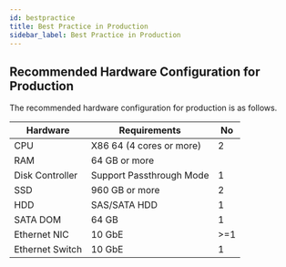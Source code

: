 ```yaml
---
id: bestpractice
title: Best Practice in Production
sidebar_label: Best Practice in Production
---
```


## Recommended Hardware Configuration for Production

The recommended hardware configuration for production is as follows.

| Hardware        | Requirements             | No   |
| --------------- | ------------------------ | ---- |
| CPU             | X86 64 (4 cores or more) | 2    |
| RAM             | 64 GB or more            |      |
| Disk Controller | Support Passthrough Mode | 1    |
| SSD             | 960 GB or more           | 2    |
| HDD             | SAS/SATA HDD             | 1    |
| SATA DOM        | 64 GB                    | 1    |
| Ethernet NIC    | 10 GbE                   | \>=1 |
| Ethernet Switch | 10 GbE                   | 1    |

#### 